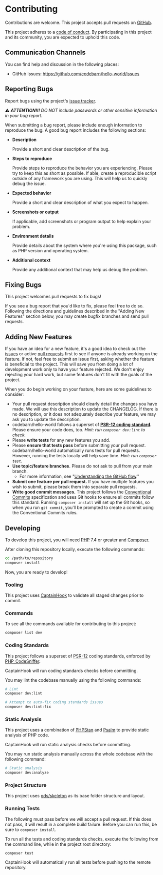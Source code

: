 # Contributing

Contributions are welcome. This project accepts pull requests on [GitHub][].

This project adheres to a [code of conduct](CODE_OF_CONDUCT.md). By
participating in this project and its community, you are expected to uphold this
code.

## Communication Channels

You can find help and discussion in the following places:

* GitHub Issues: <https://github.com/codebarn/hello-world/issues>

## Reporting Bugs

Report bugs using the project's [issue tracker][issues].

⚠️ _**ATTENTION!!!** DO NOT include passwords or other sensitive information in
your bug report._

When submitting a bug report, please include enough information to reproduce the
bug. A good bug report includes the following sections:

* **Description**

  Provide a short and clear description of the bug.

* **Steps to reproduce**

  Provide steps to reproduce the behavior you are experiencing. Please try to
  keep this as short as possible. If able, create a reproducible script outside
  of any framework you are using. This will help us to quickly debug the issue.

* **Expected behavior**

  Provide a short and clear description of what you expect to happen.

* **Screenshots or output**

  If applicable, add screenshots or program output to help explain your problem.

* **Environment details**

  Provide details about the system where you're using this package, such as PHP
  version and operating system.

* **Additional context**

  Provide any additional context that may help us debug the problem.

## Fixing Bugs

This project welcomes pull requests to fix bugs!

If you see a bug report that you'd like to fix, please feel free to do so.
Following the directions and guidelines described in the "Adding New Features"
section below, you may create bugfix branches and send pull requests.

## Adding New Features

If you have an idea for a new feature, it's a good idea to check out the
[issues][] or active [pull requests][] first to see if anyone is already working
on the feature. If not, feel free to submit an issue first, asking whether the
feature is beneficial to the project. This will save you from doing a lot of
development work only to have your feature rejected. We don't enjoy rejecting
your hard work, but some features don't fit with the goals of the project.

When you do begin working on your feature, here are some guidelines to consider:

* Your pull request description should clearly detail the changes you have made.
  We will use this description to update the CHANGELOG. If there is no
  description, or it does not adequately describe your feature, we may ask you
  to update the description.
* codebarn/hello-world follows a superset of **[PSR-12 coding standard][psr-12]**.
  Please ensure your code does, too. _Hint: run `composer dev:lint` to check._
* Please **write tests** for any new features you add.
* Please **ensure that tests pass** before submitting your pull request.
  codebarn/hello-world automatically runs tests for pull requests. However,
  running the tests locally will help save time. _Hint: run `composer test`._
* **Use topic/feature branches.** Please do not ask to pull from your main branch.
  * For more information, see "[Understanding the GitHub flow][gh-flow]."
* **Submit one feature per pull request.** If you have multiple features you
  wish to submit, please break them into separate pull requests.
* **Write good commit messages.** This project follows the
  [Conventional Commits][] specification and uses Git hooks to ensure all
  commits follow this standard. Running `composer install` will set up the Git
  hooks, so when you run `git commit`, you'll be prompted to create a commit
  using the Conventional Commits rules.

## Developing

To develop this project, you will need [PHP](https://www.php.net) 7.4 or greater
and [Composer](https://getcomposer.org).

After cloning this repository locally, execute the following commands:

``` bash
cd /path/to/repository
composer install
```

Now, you are ready to develop!

### Tooling

This project uses [CaptainHook](https://github.com/CaptainHookPhp/captainhook)
to validate all staged changes prior to commit.

### Commands

To see all the commands available for contributing to this project:

``` bash
composer list dev
```

### Coding Standards

This project follows a superset of [PSR-12](https://www.php-fig.org/psr/psr-12/)
coding standards, enforced by [PHP_CodeSniffer](https://github.com/squizlabs/PHP_CodeSniffer).

CaptainHook will run coding standards checks before committing.

You may lint the codebase manually using the following commands:

``` bash
# Lint
composer dev:lint

# Attempt to auto-fix coding standards issues
composer dev:lint:fix
```

### Static Analysis

This project uses a combination of [PHPStan](https://github.com/phpstan/phpstan)
and [Psalm](https://github.com/vimeo/psalm) to provide static analysis of PHP
code.

CaptainHook will run static analysis checks before committing.

You may run static analysis manually across the whole codebase with the
following command:

``` bash
# Static analysis
composer dev:analyze
```

### Project Structure

This project uses [pds/skeleton](https://github.com/php-pds/skeleton) as its
base folder structure and layout.

### Running Tests

The following must pass before we will accept a pull request. If this does not
pass, it will result in a complete build failure. Before you can run this, be
sure to `composer install`.

To run all the tests and coding standards checks, execute the following from the
command line, while in the project root directory:

```
composer test
```

CaptainHook will automatically run all tests before pushing to the remote
repository.

[github]: https://github.com/codebarn/hello-world
[issues]: https://github.com/codebarn/hello-world/issues
[pull requests]: https://github.com/codebarn/hello-world/pulls
[psr-12]: https://www.php-fig.org/psr/psr-12/
[gh-flow]: https://guides.github.com/introduction/flow/
[conventional commits]: https://www.conventionalcommits.org/
